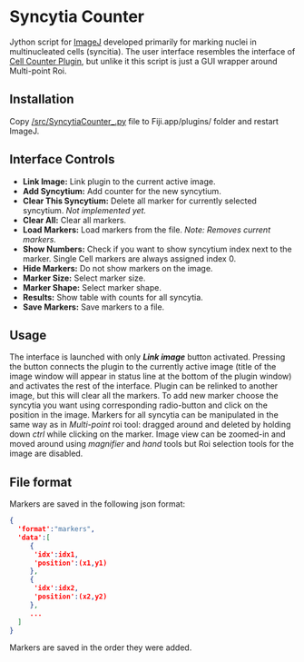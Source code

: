 # Syncytia Counter

Jython script for [ImageJ](https://imagej.net/) developed primarily for marking nuclei in multinucleated cells (syncitia). The user interface resembles the interface of [Cell Counter Plugin](https://imagej.net/plugins/cell-counter), but unlike it this script is just a GUI wrapper around Multi-point Roi.

## Installation

Copy [/src/SyncytiaCounter_.py](https://github.com/melikovk/syncytia-counter-plugin/blob/master/src/SyncytiaCounter_.py) file to Fiji.app/plugins/ folder  and restart ImageJ.

## Interface Controls

- **Link Image:** Link plugin to the current active image.
- **Add Syncytium:** Add counter for the new syncytium.
- **Clear This Syncytium:** Delete all marker for currently selected syncytium. *Not implemented yet.*
- **Clear All:** Clear all markers.
- **Load Markers:** Load markers from the file. *Note: Removes current markers.*
- **Show Numbers:** Check if you want to show syncytium index next to the marker. Single Cell markers are always assigned index 0.
- **Hide Markers:** Do not show markers on the image.
- **Marker Size:** Select marker size.
- **Marker Shape:** Select marker shape.
- **Results:** Show table with counts for all syncytia.
- **Save Markers:** Save markers to a file.

## Usage

The interface is launched with only ***Link image*** button activated. Pressing the button connects the plugin to the currently active image (title of the image window will appear in status line at the bottom of the plugin window) and activates the rest of the interface. Plugin can be relinked to another image, but this will clear all the markers. To add new marker choose the syncytia you want using corresponding radio-button and click on the position in the image. Markers for all syncytia can be manipulated in the same way  as in *Multi-point* roi tool: dragged around and deleted by holding down *ctrl* while clicking on the marker. Image view can be zoomed-in and moved around using *magnifier* and *hand* tools but Roi selection tools for the image are disabled.

## File format

Markers are saved in the following json format:

```json
{
  'format':"markers",
  'data':[
     {
      'idx':idx1,
      'position':(x1,y1)
     },
     {
      'idx':idx2,
      'position':(x2,y2)
     },
     ...
  ]
}
```

Markers are saved in the order they were added.
